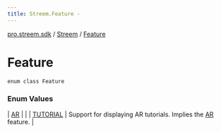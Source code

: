 ```yaml
---
title: Streem.Feature - 
---
```


[pro.streem.sdk](../../index.html) / [Streem](../index.html) / [Feature](./index.html)

# Feature

`enum class Feature`

### Enum Values

| [AR](-a-r.html) |  |
| [TUTORIAL](-t-u-t-o-r-i-a-l.html) | Support for displaying AR tutorials. Implies the [AR](-a-r.html) feature. |

